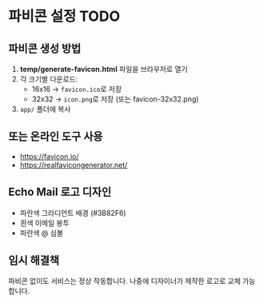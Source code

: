# 파비콘 설정 TODO

## 파비콘 생성 방법

1. **temp/generate-favicon.html** 파일을 브라우저로 열기
2. 각 크기별 다운로드:
   - 16x16 → `favicon.ico`로 저장
   - 32x32 → `icon.png`로 저장 (또는 favicon-32x32.png)
3. `app/` 폴더에 복사

## 또는 온라인 도구 사용

- https://favicon.io/
- https://realfavicongenerator.net/

## Echo Mail 로고 디자인

- 파란색 그라디언트 배경 (#3B82F6)
- 흰색 이메일 봉투
- 파란색 @ 심볼

## 임시 해결책

파비콘 없이도 서비스는 정상 작동합니다.
나중에 디자이너가 제작한 로고로 교체 가능합니다.
